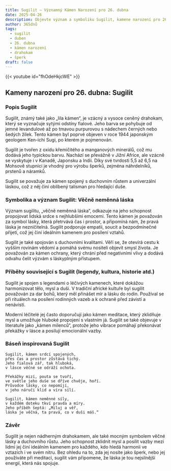 ```yaml
---
title: Sugilit – Významný Kámen Narození pro 26. dubna
date: 2025-04-26
description: Objevte význam a symboliku Sugilit, kamene narození pro 26. dubna, který symbolizuje Věčně neměnná láska. Přečtěte si legendy a inspirující příběhy.
author: 365dnů
tags:
  - sugilit
  - duben
  - 26. dubna
  - kámen narození
  - drahokam
  - šperk
draft: false
---
```


{{< youtube id="fhOdeHkjcWE" >}}

## Kameny narození pro 26. dubna: Sugilit

### Popis Sugilit

Sugilit, známý také jako „lila kámen“, je vzácný a vysoce ceněný drahokam, který se vyznačuje sytými odstíny fialové. Jeho barva se pohybuje od jemné levandulové až po tmavou purpurovou s nádechem černých nebo šedých žilek. Tento kámen byl poprvé objeven v roce 1944 japonským geologem Ken-ichi Sugi, po kterém je pojmenován.

Sugilit je tvořen z oxidu křemičitého a manganových minerálů, což mu dodává jeho typickou barvu. Nachází se převážně v Jižní Africe, ale vzácně se vyskytuje i v Kanadě, Japonsku a Indii. Díky své tvrdosti 5,5 až 6,5 na Mohsově stupnici je vhodný pro výrobu šperků, zejména náhrdelníků, prstenů a náramků.

Sugilit se považuje za kámen spojený s duchovním růstem a univerzální láskou, což z něj činí oblíbený talisman pro hledající duše.

### Symbolika a význam Sugilit: Věčně neměnná láska

Význam sugilitu, „věčně neměnná láska“, odkazuje na jeho schopnost propojovat lidská srdce s nejhlubšími emocemi. Tento kámen je považován za symbol lásky, která přetrvává čas i prostor, a připomíná nám, že pravá láska je nezničitelná. Sugilit podporuje empatii, soucit a bezpodmínečné přijetí, což jej činí ideálním kamenem pro posílení vztahů.

Sugilit je také spojován s duchovními kvalitami. Věří se, že otevírá cestu k vyšším rovinám vědomí a pomáhá svému nositeli objevit smysl života. Je považován za kámen ochrany, který chrání před negativními vlivy a dodává odvahu čelit výzvám s láskyplným přístupem.

### Příběhy související s Sugilit (legendy, kultura, historie atd.)

Sugilit je spojen s legendami o léčivých kamenech, které dokážou harmonizovat tělo, mysl a duši. V tradiční africké kultuře byl sugilit považován za dar bohů, který měl přinášet mír a lásku do rodin. Používal se při rituálech na posílení rodinných vazeb a k ochraně před závistí a nenávistí.

Moderní léčitelé jej často doporučují jako kámen meditace, který zklidňuje mysl a umožňuje hluboké propojení s vlastním já. Sugilit se také objevuje v literatuře jako „kámen milenců“, protože jeho vibrace pomáhají překonávat překážky v lásce a posilují emocionální vazby.

### Báseň inspirovaná Sugilit

```
Sugilit, kámen srdcí spojených,  
přes čas a prostor zůstává tichý.  
Jeho fialová zář, tak hluboká,  
v lásce věčné se odráží ochota.

Překážky mizí, pouta se tvoří,  
ve světle jeho duše se dříve chvěje, hoří.  
Průvodce lásky, co nepomíjí,  
v jeho náruči klid a víra sílí.

Sugilit, kámen neměnné síly,  
v každém doteku tkví pravda a míry.  
Jeho příběh šeptá: „Miluj a věř,  
láska je věčná, ta pravá, co v duši máš.“
```

### Závěr

Sugilit je nejen nádherným drahokamem, ale také mocným symbolem věčné lásky a duchovního růstu. Jeho schopnost zklidnit mysl a posílit vazby mezi lidmi jej činí ideálním kamenem pro každého, kdo hledá harmonii ve vztazích i ve svém nitru. Bez ohledu na to, zda jej nosíte jako šperk, nebo jej používáte při meditaci, sugilit vám připomene, že láska je tou nejsilnější energií, která nás spojuje.